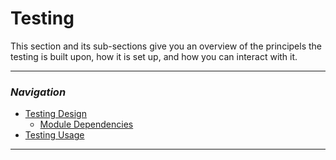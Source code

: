 # Testing

This section and its sub-sections give you an overview of the principels the testing is built upon, how it is set up, and how you can interact with it.

---
### _Navigation_
- [Testing Design](./TestingDesign)
  - [Module Dependencies](./TestingDesign#Module-Dependencies)
- [Testing Usage](./TestingUsage)
---
